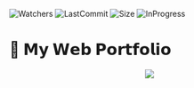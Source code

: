 ![Watchers](https://img.shields.io/github/watchers/melirossi/melirossi?color=orange&label=Watchers&style=flat-square)
![LastCommit](https://img.shields.io/github/last-commit/melirossi/MyPortfolio_BackEnd/master?color=blue&label=Last%20commit&style=flat-square)
![Size](https://img.shields.io/github/repo-size/melirossi/MyPortfolio_BackEnd?color=brightgreen&label=Repo%20size&style=flat-square)
![InProgress](https://img.shields.io/badge/Status-In_Progress-red?style=flat-square)

# 💼 𝗠𝘆 𝗪𝗲𝗯 𝗣𝗼𝗿𝘁𝗳𝗼𝗹𝗶𝗼

<p align="center">
  <a><img align="center" src="https://github.com/melirossi/MyPortfolio_FrontEnd/blob/master/Images/Under%20construction.gif"/></a>
</p>
